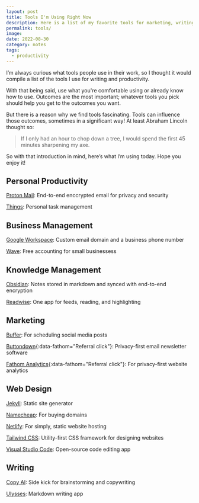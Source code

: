 ```yaml
---
layout: post
title: Tools I'm Using Right Now
description: Here is a list of my favorite tools for marketing, writing, and knowledge management.
permalink: tools/
image: 
date: 2022-08-30
category: notes
tags:
  - productivity
---
```


I’m always curious what tools people use in their work, so I thought it would compile a list of the tools I use for writing and productivity.

With that being said, use what you're comfortable using or already know how to use. Outcomes are the most important; whatever tools you pick should help you get to the outcomes you want.

But there is a reason why we find tools fascinating. Tools can influence those outcomes, sometimes in a significant way! At least Abraham Lincoln thought so:

> If I only had an hour to chop down a tree, I would spend the first 45 minutes sharpening my axe.

So with that introduction in mind, here’s what I’m using today. Hope you enjoy it!

## Personal Productivity

[Proton Mail](https://pr.tn/ref/259YMYS9Z3RG): End-to-end enccrypted email for privacy and security

[Things](https://culturedcode.com/things/ "Cultured Code - Things"): Personal task management

## Business Management

[Google Workspace](https://workspace.google.com/ "Google Workspace"): Custom email domain and a business phone number

[Wave](https://www.waveapps.com/ "Wave Accounting"): Free accounting for small businessess

## Knowledge Management

[Obsidian](https://obsidian.md/ "Obsidian"): Notes stored in markdown and synced with end-to-end encryption

[Readwise](https://readwise.io/): One app for feeds, reading, and highlighting

## Marketing

[Buffer](https://buffer.com/ "Buffer"): For scheduling social media posts

[Buttondown](https://buttondown.email/refer/andrewstiefel "Buttondown"){:data-fathom="Referral click"}: Privacy-first email newsletter software

[Fathom Analytics](https://usefathom.com/ref/FBJDFZ "Fathom Analytics"){:data-fathom="Referral click"}: For privacy-first website analytics

## Web Design

[Jekyll](https://jekyllrb.com/ "Jekyll"): Static site generator

[Namecheap](https://www.namecheap.com/ "Namecheap"): For buying domains

[Netlify](https://www.netlify.com/ "Netlify"): For simply, static website hosting

[Tailwind CSS](https://tailwindcss.com/ "Tailwind CSS"): Utility-first CSS framework for designing websites

[Visual Studio Code](https://code.visualstudio.com/ "Visual Studio Code"): Open-source code editing app

## Writing

[Copy AI](https://www.copy.ai/ "Copy AI"): Side kick for brainstorming and copywriting

[Ulysses](https://ulysses.app/ "Ulysses"): Markdown writing app